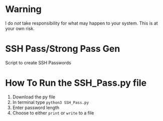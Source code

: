# Warning
I do *not* take responsibility for what may happen to your system. This is at your own risk.

# SSH Pass/Strong Pass Gen

Script to create SSH Passwords
# How To Run the SSH_Pass.py file

1) Download the py file
2) In terminal type `python3 SSH_Pass.py`
3) Enter password length
4) Choose to either `print` or `write` to a file
